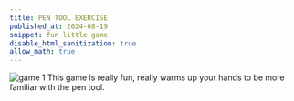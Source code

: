 ```yaml
---
title: PEN TOOL EXERCISE
published_at: 2024-08-19
snippet: fun little game
disable_html_sanitization: true
allow_math: true
---
```


![game 1](SC2.png)
This game is really fun, really warms up your hands to be more familiar with the pen tool.